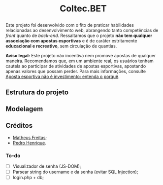 # <p align="center">Coltec.BET</p>

Este projeto foi desenvolvido com o fito de praticar habilidades relacionadas ao desenvolvimento web, abrangendo tanto competências de *front* quanto de *back-end*. Ressaltamos que o projeto **não tem qualquer associação com apostas esportivas** e é de caráter estritamente **educacional e recreativo**, sem circulação de quantias.

**Aviso legal:** Este projeto não incentiva nem promove apostas de qualquer maneira. Recomendamos que, em um ambiente real, os usuários tenham cautela ao participar de atividades de apostas esportivas, apostando apenas valores que possam perder. Para mais informações, consulte [Aposta esportiva não é investimento: entenda o porquê](https://investalk.bb.com.br/noticias/quero-aprender/aposta-esportiva-nao-e-investimento-entenda-por-que).

## Estrutura do projeto

## Modelagem

## Créditos
- [Matheus Freitas](https://github.com/MatheusFVieira);
- [Pedro Henrique](https://github.com/DevWannabe-dot).


### To-do
- [ ] Visualizador de senha (JS-DOM);
- [ ] Parsear string do username e da senha (evitar SQL Injection);
- [ ] login.php + db;
